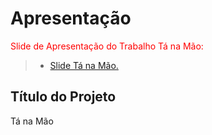 # Apresentação

<span style="color:red">Slide de Apresentação do Trabalho Tá na Mão:</span>
> - [Slide Tá na Mão.](https://github.com/ICEI-PUC-Minas-PMV-ADS/pmv-ads-2022-1-e1-proj-web-t9-ta-na-mao-grupo-6/blob/main/Apresenta%C3%A7%C3%A3o%20T%C3%A1%20na%20M%C3%A3o.pptx)

## Título do Projeto

Tá na Mão
